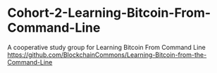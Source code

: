 # Cohort-2-Learning-Bitcoin-From-Command-Line
A cooperative study group for Learning Bitcoin From Command Line https://github.com/BlockchainCommons/Learning-Bitcoin-from-the-Command-Line
